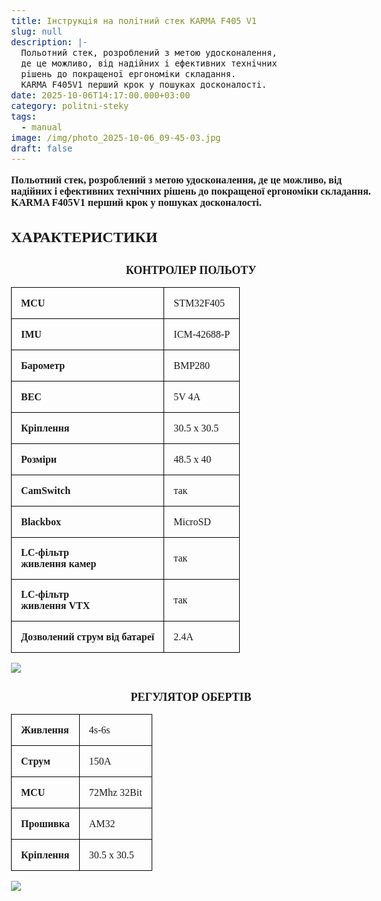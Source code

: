 ```yaml
---
title: Інструкція на політний стек KARMA F405 V1
slug: null
description: |-
  Польотний стек, розроблений з метою удосконалення,
  де це можливо, від надійних і ефективних технічних
  рішень до покращеної ергономіки складання.
  KARMA F405V1 перший крок у пошуках досконалості.
date: 2025-10-06T14:17:00.000+03:00
category: politni-steky
tags:
  - manual
image: /img/photo_2025-10-06_09-45-03.jpg
draft: false
---
```

<p class="text-center"><strong>Польотний стек, розроблений з метою удосконалення,
де це можливо, від надійних і ефективних технічних
рішень до покращеної ергономіки складання.
KARMA F405V1 перший крок у пошуках досконалості.</strong></p>
<h2>ХАРАКТЕРИСТИКИ</h2>

<style>
body{ font-family: Montserrat; font-size:16px; padding-top:10px; padding-bottom:10px; } 
 h3{ font-family: Montserrat; font-size: 18px; line-height: 18px; font-weight: bold !important; text-align: center; margin-top: 30px; } 
table {
    width: 80%  !important;
border-collapse: collapse !important;
font-size:20px !important;



}
table th, table td {
    border: 1px solid black !important;
}
table th, table td {
    padding: 15px !important;
    text-align: left !important;
     height:50px !important;
}
th{
font-weight:bold;
}

</style>

<h3>
КОНТРОЛЕР ПОЛЬОТУ

</h3>
<div  id="instruction1">
<table>
<tr><td><strong>MCU</strong></td><td>STM32F405</td></tr>
<tr><td><strong>IMU</strong></td><td>ICM-42688-P</td></tr>
<tr><td><strong>Барометр</strong></td><td>BMP280</td></tr>
<tr><td><strong>BEC</strong></td><td>5V 4A</td></tr>
<tr><td><strong>Кріплення</strong></td><td>30.5 х 30.5</td></tr>
<tr><td><strong>Розміри</strong></td><td>48.5 х 40</td></tr>
<tr><td><strong>CamSwitch</strong></td><td>так</td></tr>
<tr><td><strong>Blackbox</strong></td><td>MicroSD</td></tr>
<tr><td><strong>LC-фільтр<br>
живлення камер</strong>
</td><td>так</td></tr>
<tr><td><strong>LC-фільтр<br>
живлення VTX</strong></td><td>так</td></tr>
<tr><td><strong>Дозволений
струм від батареї</strong></td><td>2.4А</td></tr>
</table>
<div class="text-center">

![](/img/stack-feature.png)

</div>

<h3>
РЕГУЛЯТОР ОБЕРТІВ

</h3>
<table  id="instruction1">
<tr><td><strong>Живлення</strong></td><td>4s-6s</td></tr>
<tr><td><strong>Струм</strong></td><td>150A</td></tr>
<tr><td><strong>MCU</strong></td><td>72Mhz 32Bit</td></tr>
<tr><td><strong>Прошивка</strong></td><td>AM32</td></tr>
<tr><td><strong>Кріплення</strong></td><td>30.5 х 30.5</td></tr>

</table>

![](/img/5_.png)
